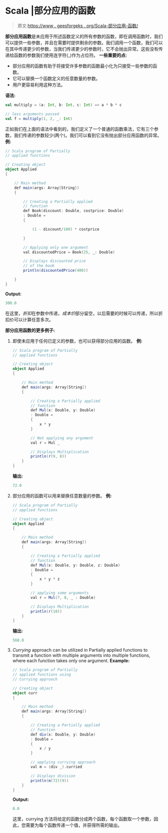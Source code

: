 # Scala |部分应用的函数

> 原文:[https://www . geesforgeks . org/Scala-部分应用-函数/](https://www.geeksforgeeks.org/scala-partially-applied-functions/)

**部分应用函数**是未应用于所述函数定义的所有参数的函数，即在调用函数时，我们可以提供一些参数，并且在需要时提供剩余的参数。我们调用一个函数，我们可以在其中传递更少的参数，当我们传递更少的参数时，它不会抛出异常。这些没有传递给函数的参数我们使用连字符(_)作为占位符。
**一些重要的点:**

*   部分应用的函数有助于将接受许多参数的函数最小化为只接受一些参数的函数。
*   它可以替换一个函数定义的任意数量的参数。
*   用户更容易利用这种方法。

**语法:**

```scala
val multiply = (a: Int, b: Int, c: Int) => a * b * c

// less arguments passed
val f = multiply(1, 2, _: Int)
```

正如我们在上面的语法中看到的，我们定义了一个普通的函数乘法，它有三个参数，我们传递的参数较少(两个)。我们可以看到它没有抛出部分应用函数的异常。
**例:**

```scala
// Scala program of Partially
// applied functions

// Creating object
object Applied
{

    // Main method
    def main(args: Array[String])
    {

        // Creating a Partially applied
        // function
        def Book(discount: Double, costprice: Double) 
        : Double =
        {

            (1 - discount/100) * costprice

        }

        // Applying only one argument
        val discountedPrice = Book(25, _: Double)

        // Displays discounted price
        // of the book
        println(discountedPrice(400))

    }
}
```

**Output:**

```scala
300.0

```

在这里，*折扣*在参数中传递，*成本价*部分留空，以后需要的时候可以传递，所以折扣价可以计算任意多次。

**部分应用函数的更多例子:**

1.  即使未应用于任何已定义的参数，也可以获得部分应用的函数。
    **例:**

    ```scala
    // Scala program of Partially
    // applied functions

    // Creating object
    object Applied
    {

        // Main method
        def main(args: Array[String])
        {

            // Creating a Partially applied
            // function
            def Mul(x: Double, y: Double)
            : Double =
            {
                x * y
            }

            // Not applying any argument
            val r = Mul _

            // Displays Multiplication
            println(r(9, 8))
        }
    }
    ```

    **输出:**

    ```scala
    72.0

    ```

2.  部分应用的函数可以用来替换任意数量的参数。
    **例:**

    ```scala
    // Scala program of Partially
    // applied functions

    // Creating object
    object Applied
    {

        // Main method
        def main(args: Array[String])
        {

            // Creating a Partially applied
            // function
            def Mul(x: Double, y: Double, z: Double)
            : Double =
            {
                x * y * z
            }

            // applying some arguments
            val r = Mul(7, 8, _ : Double)

            // Displays Multiplication
            println(r(10))
        }
    }
    ```

    **输出:**

    ```scala
    560.0

    ```

3.  *Currying* approach can be utilized in Partially applied functions to transmit a function with multiple arguments into multiple functions, where each function takes only one argument.
    **Example:**

    ```scala
    // Scala program of Partially
    // applied functions using
    // Currying approach

    // Creating object
    object curr
    {

        // Main method
        def main(args: Array[String])
        {

            // Creating a Partially applied
            // function
            def div(x: Double, y: Double) 
            : Double =
            {
                x / y
            }

            // applying currying approach 
            val m = (div _).curried

            // Displays division
            println(m(72)(9))
        }
    }
    ```

    **Output:**

    ```scala
    8.0

    ```

    这里，currying 方法将给定的函数分成两个函数，每个函数取一个参数，因此，您需要为每个函数传递一个值，并获得所需的输出。